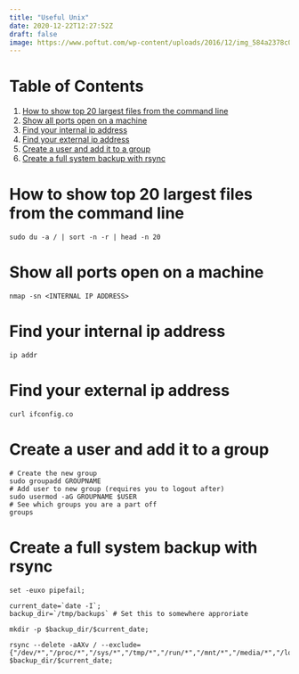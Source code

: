 ```yaml
---
title: "Useful Unix"
date: 2020-12-22T12:27:52Z
draft: false
image: https://www.poftut.com/wp-content/uploads/2016/12/img_584a2378c01cd.png
---
```


# Table of Contents

1.  [How to show top 20 largest files from the command line](#orga1e7b06)
2.  [Show all ports open on a machine](#org8db6d37)
3.  [Find your internal ip address](#org2d6e8ff)
4.  [Find your external ip address](#org6c2d27d)
5.  [Create a user and add it to a group](#org5ca7631)
6.  [Create a full system backup with rsync](#orgeafebdb)



<a id="orga1e7b06"></a>

# How to show top 20 largest files from the command line

    sudo du -a / | sort -n -r | head -n 20


<a id="org8db6d37"></a>

# Show all ports open on a machine

    nmap -sn <INTERNAL IP ADDRESS>


<a id="org2d6e8ff"></a>

# Find your internal ip address

    ip addr


<a id="org6c2d27d"></a>

# Find your external ip address

    curl ifconfig.co


<a id="org5ca7631"></a>

# Create a user and add it to a group

    # Create the new group
    sudo groupadd GROUPNAME
    # Add user to new group (requires you to logout after)
    sudo usermod -aG GROUPNAME $USER
    # See which groups you are a part off
    groups


<a id="orgeafebdb"></a>

# Create a full system backup with rsync

    set -euxo pipefail;
    
    current_date=`date -I`;
	backup_dir=`/tmp/backups` # Set this to somewhere approriate
    
    mkdir -p $backup_dir/$current_date;
    
    rsync --delete -aAXv / --exclude={"/dev/*","/proc/*","/sys/*","/tmp/*","/run/*","/mnt/*","/media/*","/lost+found","/swapfile"} $backup_dir/$current_date;


